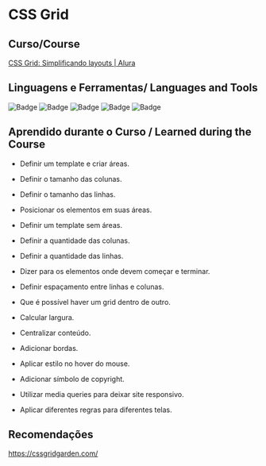 # CSS Grid

## Curso/Course
[CSS Grid: Simplificando layouts | Alura](https://cursos.alura.com.br/course/css-grid-layout)

## Linguagens e Ferramentas/ Languages and Tools
![Badge](https://img.shields.io/badge/-HTML-E34F26?style=for-the-badge&logo=html5&logoColor=ffffff)
![Badge](https://img.shields.io/badge/-CSS3-1572B6?style=for-the-badge&logo=css3&logoColor=ffffff)
![Badge](https://img.shields.io/badge/-VSCode-007ACC?style=for-the-badge&logo=visual-studio-code&logoColor=ffffff)
![Badge](https://img.shields.io/badge/-GIT-F1502F?style=for-the-badge&logo=git&logoColor=ffffff)
![Badge](https://img.shields.io/badge/-GITHUB-000000?style=for-the-badge&logo=github&logoColor=ffffff)

## Aprendido durante o Curso / Learned during the Course
- Definir um template e criar áreas.
- Definir o tamanho das colunas.
- Definir o tamanho das linhas.
- Posicionar os elementos em suas áreas.

- Definir um template sem áreas.
- Definir a quantidade das colunas.
- Definir a quantidade das linhas.
- Dizer para os elementos onde devem começar e terminar.
- Definir espaçamento entre linhas e colunas.

- Que é possível haver um grid dentro de outro.
- Calcular largura.

- Centralizar conteúdo.
- Adicionar bordas.
- Aplicar estilo no hover do mouse.
- Adicionar símbolo de copyright.

- Utilizar media queries para deixar site responsivo.
- Aplicar diferentes regras para diferentes telas.

## Recomendações
https://cssgridgarden.com/